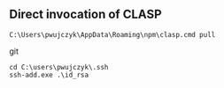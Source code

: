 ## Direct invocation of CLASP

```
C:\Users\pwujczyk\AppData\Roaming\npm\clasp.cmd pull
```

git
```
cd C:\users\pwujczyk\.ssh
ssh-add.exe .\id_rsa

```
